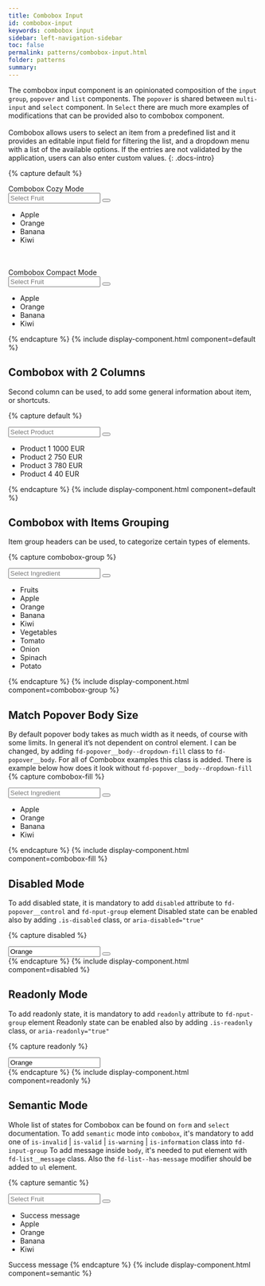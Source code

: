```yaml
---
title: Combobox Input
id: combobox-input
keywords: combobox input
sidebar: left-navigation-sidebar
toc: false
permalink: patterns/combobox-input.html
folder: patterns
summary:
---
```


The combobox input component is an opinionated composition of the `input group`, `popover` and `list` components.
The `popover` is shared between `multi-input` and `select` component. In `Select` there are much more examples of 
modifications that can be provided also to combobox component. <br/><br/>
Combobox allows users to select an item from a predefined list and it provides an editable input field for filtering 
the list, and a dropdown menu with a list of the available options. If the entries are not validated by the application,
users can also enter custom values.
{: .docs-intro}

{% capture default %}

<label class="fd-form-label">
    Combobox Cozy Mode
</label>
<br/>
<div class="fd-popover">
  <div class="fd-popover__control" aria-controls="F4GcX348" aria-expanded="false" aria-haspopup="true">
      <div class="fd-input-group fd-input-group--control">
          <input type="text" class="fd-input fd-input-group__input" id="" placeholder="Select Fruit">
          <span class="fd-input-group__addon fd-input-group__addon--button">
              <button class="fd-input-group__button fd-button--light sap-icon--navigation-down-arrow" aria-controls="F4GcX348" aria-expanded="false" aria-haspopup="true"></button>
          </span>
      </div>
  </div>
  <div class="fd-popover__body fd-popover__body--no-arrow fd-popover__body--dropdown fd-popover__body--dropdown-fill" aria-hidden="true" id="F4GcX348">
        <ul class="fd-list fd-list--dropdown" role="listbox">
            <li role="option" tabindex="0" class="fd-list__item is-selected">
                <span class="fd-list__title">
                    <span class="fd-list__bold">App</span>le
                </span>
            </li>
            <li role="option" tabindex="0" class="fd-list__item">
                <span class="fd-list__title">Orange</span>
            </li>
            <li role="option" tabindex="0" class="fd-list__item">
                <span class="fd-list__title">Banana</span>
            </li>
            <li role="option" tabindex="0" class="fd-list__item">
                <span class="fd-list__title">Kiwi</span>
            </li>
        </ul>
  </div>
</div>

<br/>
<br>

<label class="fd-form-label">
    Combobox Compact Mode
</label>
<br>
<div class="fd-popover">
  <div class="fd-popover__control" aria-controls="F4GcX34" aria-expanded="false" aria-haspopup="true">
        <div class="fd-input-group fd-input-group--control">
            <input type="text" class="fd-input fd-input--compact fd-input-group__input" id="" placeholder="Select Fruit">
            <span class="fd-input-group__addon fd-input-group__addon--compact fd-input-group__addon--button">
                <button class="fd-input-group__button fd-button--compact fd-button--light sap-icon--navigation-down-arrow fd-select__button" aria-controls="F4GcX34" aria-expanded="false" aria-haspopup="true"></button>
            </span>
        </div>
    </div>
  <div class="fd-popover__body fd-popover__body--no-arrow fd-popover__body--dropdown fd-popover__body--dropdown-fill" aria-hidden="true" id="F4GcX34">
        <ul class="fd-list fd-list--dropdown fd-list--compact" role="listbox">
            <li role="option" tabindex="0" class="fd-list__item is-selected">
                <span class="fd-list__title">
                    <span class="fd-list__bold">App</span>le
                </span>
            </li>
            <li role="option" tabindex="0" class="fd-list__item">
                <span class="fd-list__title">Orange</span>
            </li>
            <li role="option" tabindex="0" class="fd-list__item">
                <span class="fd-list__title">Banana</span>
            </li>
            <li role="option" tabindex="0" class="fd-list__item">
                <span class="fd-list__title">Kiwi</span>
            </li>
        </ul>
  </div>
</div>
{% endcapture %}
{% include display-component.html component=default %}

## Combobox with 2 Columns
Second column can be used, to add some general information about item, or shortcuts. 

{% capture default %}
<div class="fd-popover">
  <div class="fd-popover__control" aria-controls="F4GRTGLK6" aria-expanded="false" aria-haspopup="true">
      <div class="fd-input-group fd-input-group--control">
          <input type="text" class="fd-input fd-input-group__input" id="" placeholder="Select Product">
          <span class="fd-input-group__addon fd-input-group__addon--button">
              <button class="fd-input-group__button fd-button--light sap-icon--navigation-down-arrow" aria-controls="F4GRTGLK6" aria-expanded="false" aria-haspopup="true"></button>
          </span>
      </div>
  </div>
  <div class="fd-popover__body fd-popover__body--no-arrow fd-popover__body--dropdown fd-popover__body--dropdown-fill" aria-hidden="true" id="F4GRTGLK6">
        <ul class="fd-list fd-list--dropdown" role="listbox">
           <li class="fd-list__item is-selected" role="option" tabindex="0">
               <span class="fd-list__title">Product 1</span>
               <span class="fd-list__secondary">1000 EUR</span>
            </li>
            <li class="fd-list__item" role="option" tabindex="0">
               <span class="fd-list__title">Product 2</span>
               <span class="fd-list__secondary">750 EUR</span>
           </li>
            <li class="fd-list__item" role="option" tabindex="0">
               <span class="fd-list__title">Product 3</span>
               <span class="fd-list__secondary">780 EUR</span>
            </li>
            <li class="fd-list__item" role="option" tabindex="0">
               <span class="fd-list__title">Product 4</span>
               <span class="fd-list__secondary">40 EUR</span>
            </li>
        </ul>
  </div>
</div>
{% endcapture %}
{% include display-component.html component=default %}

## Combobox with Items Grouping
Item group headers can be used, to categorize certain types of elements.

{% capture combobox-group %}
<div class="fd-popover">
  <div class="fd-popover__control" aria-controls="F4GcXLK6" aria-expanded="false" aria-haspopup="true">
      <div class="fd-input-group fd-input-group--control">
          <input type="text" class="fd-input fd-input-group__input" id="" placeholder="Select Ingredient">
          <span class="fd-input-group__addon fd-input-group__addon--button">
              <button class="fd-input-group__button fd-button--light sap-icon--navigation-down-arrow" aria-controls="F4GcXLK6" aria-expanded="false" aria-haspopup="true"></button>
          </span>
      </div>
  </div>
  <div class="fd-popover__body fd-popover__body--no-arrow fd-popover__body--dropdown fd-popover__body--dropdown-fill" aria-hidden="true" id="F4GcXLK6">
        <ul class="fd-list fd-list--dropdown" role="listbox">
            <li class="fd-list__group-header">
                Fruits
            </li>
            <li role="option" tabindex="0" class="fd-list__item is-selected">
                <span class="fd-list__title">Apple</span>
            </li>
            <li role="option" tabindex="0" class="fd-list__item">
                <span class="fd-list__title">Orange</span>
            </li>
            <li role="option" tabindex="0" class="fd-list__item">
                <span class="fd-list__title">Banana</span>
            </li>
            <li role="option" tabindex="0" class="fd-list__item">
                <span class="fd-list__title">Kiwi</span>
            </li>
            <li class="fd-list__group-header">
                Vegetables
            </li>
            <li role="option" tabindex="0" class="fd-list__item">
                <span class="fd-list__title">Tomato</span>
            </li>
            <li role="option" tabindex="0" class="fd-list__item">
                <span class="fd-list__title">Onion</span>
            </li>
            <li role="option" tabindex="0" class="fd-list__item">
                <span class="fd-list__title">Spinach</span>
            </li>
            <li role="option" tabindex="0" class="fd-list__item">
                <span class="fd-list__title">Potato</span>
            </li>
        </ul>
  </div>
</div>
{% endcapture %}
{% include display-component.html component=combobox-group %}


## Match Popover Body Size
By default popover body takes as much width as it needs, of course with some limits. 
In general it’s not dependent on control element.
I can be changed, by adding `fd-popover__body--dropdown-fill` class to `fd-popover__body`.
For all of Combobox examples this class is added. There is example below how does it look without 
`fd-popover__body--dropdown-fill`
{% capture combobox-fill %}
<div class="fd-popover">
  <div class="fd-popover__control" aria-controls="F4HTFDLK6" aria-expanded="false" aria-haspopup="true">
      <div class="fd-input-group fd-input-group--control">
          <input type="text" class="fd-input fd-input-group__input" id="" placeholder="Select Ingredient">
          <span class="fd-input-group__addon fd-input-group__addon--button">
              <button class="fd-input-group__button fd-button--light sap-icon--navigation-down-arrow" aria-controls="F4HTFDLK6" aria-expanded="false" aria-haspopup="true"></button>
          </span>
      </div>
  </div>
  <div class="fd-popover__body fd-popover__body--no-arrow fd-popover__body--dropdown" aria-hidden="true" id="F4HTFDLK6">
        <ul class="fd-list fd-list--dropdown" role="listbox">
            <li role="option" tabindex="0" class="fd-list__item is-selected">
                <span class="fd-list__title">Apple</span>
            </li>
            <li role="option" tabindex="0" class="fd-list__item">
                <span class="fd-list__title">Orange</span>
            </li>
            <li role="option" tabindex="0" class="fd-list__item">
                <span class="fd-list__title">Banana</span>
            </li>
            <li role="option" tabindex="0" class="fd-list__item">
                <span class="fd-list__title">Kiwi</span>
            </li>
        </ul>
  </div>
</div>
{% endcapture %}
{% include display-component.html component=combobox-fill %}

## Disabled Mode
To add disabled state, it is mandatory to add `disabled` attribute to `fd-popover__control` and `fd-nput-group` element
Disabled state can be enabled also by adding `.is-disabled` class, or `aria-disabled="true"` 

{% capture disabled %}
<div class="fd-popover">
  <div class="fd-popover__control" aria-controls="F4GcX348" aria-expanded="false" aria-haspopup="true" aria-disabled="true" disabled>
      <div class="fd-input-group fd-input-group--control" aria-disabled="true" disabled>
          <input type="text" class="fd-input fd-input-group__input" id="" value="Orange" placeholder="Select Fruit">
          <span class="fd-input-group__addon fd-input-group__addon--button">
              <button class="fd-input-group__button fd-button--light sap-icon--navigation-down-arrow fd-select__button"></button>
          </span>
      </div>
  </div>
</div>
{% endcapture %}
{% include display-component.html component=disabled %}



## Readonly Mode
To add readonly state, it is mandatory to add `readonly` attribute to `fd-nput-group` element
Readonly state can be enabled also by adding `.is-readonly` class, or `aria-readonly="true"` 

{% capture readonly %}
<div class="fd-popover">
  <div class="fd-popover__control" aria-controls="F4GcX348" aria-expanded="false" aria-haspopup="false" aria-readonly="true" readonly>
      <input type="text" class="fd-input fd-input-group__input" id="" value="Orange" aria-readonly="true" readonly>
  </div>
</div>
{% endcapture %}
{% include display-component.html component=readonly %}


## Semantic Mode
Whole list of states for Combobox can be found on `form` and `select` documentation.
To add `semantic` mode into `combobox`, it's mandatory to add one of `is-invalid` | `is-valid` | `is-warning` | `is-information` class into `fd-input-group`
To add message inside `body`, it's needed to put element with `fd-list__message` class.
Also the `fd-list--has-message` modifier should be added to `ul` element.

{% capture semantic %}
<div class="fd-popover">
  <div class="fd-popover__control" aria-controls="F4GcEX34" aria-expanded="false" aria-haspopup="true">
            <div class="fd-input-group fd-input-group--control is-valid">
                <input type="text" class="fd-input fd-input--compact fd-input-group__input" id="" placeholder="Select Fruit">
                <span class="fd-input-group__addon fd-input-group__addon--compact fd-input-group__addon--button">
                    <button class="fd-input-group__button fd-button--compact fd-button--light sap-icon--navigation-down-arrow fd-select__button" 
                    aria-controls="F4GcEX34" aria-expanded="false" aria-haspopup="true"></button>
                </span>
            </div>
        </div>
  <div class="fd-popover__body fd-popover__body--no-arrow fd-popover__body--dropdown fd-popover__body--dropdown-fill" aria-hidden="true" id="F4GcEX34">
        <ul class="fd-list fd-list--has-message fd-list--dropdown fd-list--compact" role="listbox">
            <li class="fd-list__message fd-list__message--success">Success message</li>
            <li role="option" tabindex="0" class="fd-list__item is-selected">
                <span class="fd-list__title">
                    <span class="fd-list__bold">App</span>le
                </span>
            </li>
            <li role="option" tabindex="0" class="fd-list__item">
                <span class="fd-list__title">Orange</span>
            </li>
            <li role="option" tabindex="0" class="fd-list__item">
                <span class="fd-list__title">Banana</span>
            </li>
            <li role="option" tabindex="0" class="fd-list__item">
                <span class="fd-list__title">Kiwi</span>
            </li>
        </ul>
  </div>
</div>
<span class="fd-form-message fd-form-message--static fd-form-message--success">Success message</span>
{% endcapture %}
{% include display-component.html component=semantic %}
